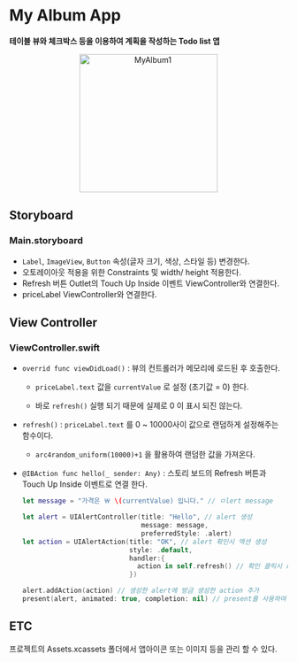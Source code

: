 # My Album App

**테이블 뷰와 체크박스 등을 이용하여 계획을 작성하는 Todo list 앱** 

<p align="center"> 
	<img width="250" alt="MyAlbum1" src="https://user-images.githubusercontent.com/22047374/128318123-9a6e18dd-19ca-4c3a-ac29-d7443dea7a82.png">
</p> 

## Storyboard

### Main.storyboard

- `Label`, `ImageView`, `Button` 속성(글자 크기, 색상, 스타일 등) 변경한다.
- 오토레이아웃 적용을 위한 Constraints 및 width/ height 적용한다.
- Refresh 버튼 Outlet의 Touch Up Inside 이벤트 ViewController와 연결한다.
- priceLabel ViewController와 연결한다.



## View Controller

### ViewController.swift

- `overrid func viewDidLoad()` :  뷰의 컨트롤러가 메모리에 로드된 후 호출한다.

  - `priceLabel.text` 값을 `currentValue` 로 설정 (초기값 = 0) 한다.

  - 바로 `refresh()`  실행 되기 때문에 실제로 0 이 표시 되진 않는다.

    

- `refresh()` :  `priceLabel.text` 를 0 ~ 10000사이 값으로 랜덤하게 설정해주는 함수이다.

  - `arc4random_uniform(10000)+1`  을 활용하여 랜덤한 값을 가져온다.

    

- `@IBAction func hello(_ sender: Any)` : 스토리 보드의 Refresh 버튼과 Touch Up Inside 이벤트로 연결 한다.

  ```swift
  let message = "가격은 ￦ \(currentValue) 입니다." // ㅁlert message
  
  let alert = UIAlertController(title: "Hello", // alert 생성 
                                message: message,
                                preferredStyle: .alert)
  let action = UIAlertAction(title: "OK", // alert 확인시 액션 생성
                             style: .default,
                             handler:{
                               action in self.refresh() // 확인 클릭시 refresh() 실행
                             })
  
  alert.addAction(action) // 생성한 alert에 방금 생성한 action 추가
  present(alert, animated: true, completion: nil) // present를 사용하여 해당 alert를 보여줌
  ```

  

## ETC

프로젝트의 Assets.xcassets 폴더에서 앱아이콘 또는 이미지 등을 관리 할 수 있다.
